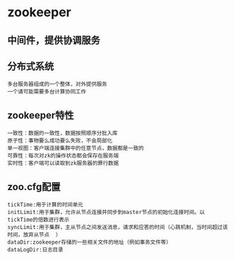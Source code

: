 # zookeeper

## 中间件，提供协调服务

## 分布式系统

    多台服务器组成的一个整体，对外提供服务
    一个请可能需要多台计算协同工作

## zookeeper特性

    一致性：数据的一致性，数据按照顺序分批入库
    原子性：事物要么成功要么失败，不会局部化
    单一视图：客户端连接集群中的任意节点，数据都是一致的
    可靠性：每次对zk的操作状态都会保存在服务端
    实时性：客户端可以读取到zk服务器的罪行数据

## zoo.cfg配置

    tickTime:用于计算的时间单元
    initLimit:用于集群，允许从节点连接并同步到master节点的初始化连接时间。以tickTime的倍数进行表示
    syncLimit:用于集群，主从节点之间发送消息，请求和应答的时间（心跳机制，当时间超过该时间，放弃从节点  ）
    dataDir:zookeeper存储的一些相关文件的地址（例如事务文件等）
    dataLogDir:日志目录